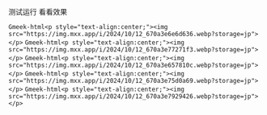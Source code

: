 测试运行
看看效果

`Gmeek-html<p style="text-align:center;"><img src="https://img.mxx.app/i/2024/10/12_670a3e6e6d636.webp?storage=jp"></p>`
`Gmeek-html<p style="text-align:center;"><img src="https://img.mxx.app/i/2024/10/12_670a3e77271f3.webp?storage=jp"></p>`
`Gmeek-html<p style="text-align:center;"><img src="https://img.mxx.app/i/2024/10/12_670a3e657810c.webp?storage=jp"></p>`
`Gmeek-html<p style="text-align:center;"><img src="https://img.mxx.app/i/2024/10/12_670a3e75d0a69.webp?storage=jp"></p>`
`Gmeek-html<p style="text-align:center;"><img src="https://img.mxx.app/i/2024/10/12_670a3e7929426.webp?storage=jp"></p>`